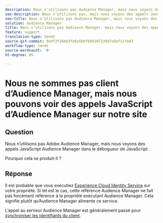 ```yaml
---
description: Nous n’utilisons pas Audience Manager, mais nous voyons des appels JavaScript Audience Manager dans le débogueur de JavaScript. Pourquoi ?
seo-description: Nous n’utilisons pas, mais nous voyons des appels JavaScript Audience Manager dans le débogueur de JavaScript. Pourquoi ?
seo-title: Nous n’utilisons pas Audience Manager, mais nous voyons des appels JavaScript Audience Manager dans le débogueur de JavaScript. Pourquoi ?
solution: Audience Manager
title: Nous n’utilisons pas Audience Manager, mais nous voyons des appels JavaScript Audience Manager dans le débogueur de JavaScript. Pourquoi ?
feature: support
translation-type: tm+mt
source-git-commit: 9e4f2f26b83fe6e5b6f669107239d7edaf11fed3
workflow-type: tm+mt
source-wordcount: '0'
ht-degree: 0%

---
```



# Nous ne sommes pas client d’Audience Manager, mais nous pouvons voir des appels JavaScript d’Audience Manager sur notre site

## Question

Nous n’utilisons pas Adobe Audience Manager, mais nous voyons des appels JavaScript Audience Manager dans le débogueur de JavaScript.

Pourquoi cela se produit-il ?

## Réponse

Il est probable que vous exécutiez [Experience Cloud Identity Service](https://docs.adobe.com/content/help/fr-FR/id-service/using/home.html) sur votre propriété. Si tel est le cas, cette référence Audience Manager ne fait pas forcément référence à la propriété exécutant Audience Manager. Cela signifie plutôt qu’Audience Manager alimente ce service.

L’appel au serveur Audience Manager est généralement passé pour [synchroniser les identifiants du client](https://docs.adobe.com/content/help/fr-FR/id-service/using/id-service-api/methods/setcustomerids.html).
